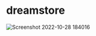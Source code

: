 # dreamstore

![Screenshot 2022-10-28 184016](https://user-images.githubusercontent.com/110733051/198616868-79e755d9-8e40-4a66-b8af-edd3208529cd.png)
